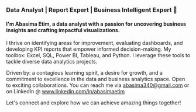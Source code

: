 ### Data Analyst | Report Expert | Business Intelligent Expert 👋
#### I'm Abasima Etim, a data analyst with a passion for uncovering business insights and crafting impactful visualizations.

I thrive on identifying areas for improvement, evaluating dashboards, and developing KPI reports that empower informed decision-making.
My toolbox: Excel, SQL, Power BI, Tableau, and Python. I leverage these tools to tackle diverse data analytics projects.

Driven by: a contagious learning spirit, a desire for growth, and a commitment to excellence in the data and business analytics space.
Open to exciting collaborations.
You can reach me via abasima340@gmail.com or on LinkedIn @ www.linkedin.com/in/abasimaetim

Let's connect and explore how we can achieve amazing things together!
